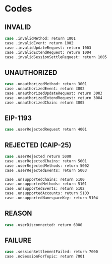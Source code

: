 # Codes

## INVALID

```sh
case .invalidMethod: return 1001
case .invalidEvent: return 1002
case .invalidUpdateRequest: return 1003
case .invalidExtendRequest: return 1004
case .invalidSessionSettleRequest: return 1005
```

## UNAUTHORIZED

```sh
case .unauthorizedMethod: return 3001
case .unauthorizedEvent: return 3002
case .unauthorizedUpdateRequest: return 3003
case .unauthorizedExtendRequest: return 3004
case .unauthorizedChain: return 3005
```

## EIP-1193

```sh
case .userRejectedRequest return 4001
```

## REJECTED (CAIP-25)

```sh
case .userRejected return 5000
case .userRejectedChains: return 5001
case .userRejectedMethods: return 5002
case .userRejectedEvents: return 5003

case .unsupportedChains: return 5100
case .unsupportedMethods: return 5101
case .unsupportedEvents: return 5102
case .unsupportedAccounts: return 5103
case .unsupportedNamespaceKey: return 5104
```

## REASON

```sh
case .userDisconnected: return 6000
```

## FAILURE

```sh
case .sessionSettlementFailed: return 7000
case .noSessionForTopic: return 7001
```
